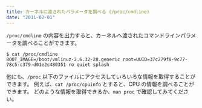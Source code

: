 ```yaml
---
title: カーネルに渡されたパラメータを調べる (/proc/cmdline)
date: "2011-02-01"
---
```


`/proc/cmdline` の内容を出力すると、カーネルへ渡されたコマンドラインパラメータを調べることができます。

```
$ cat /proc/cmdline
BOOT_IMAGE=/boot/vmlinuz-2.6.32-28.generic root=UUID=37c279f8-9c77-78c5-c379-d01e2c480351 ro quiet splash
```

他にも、`/proc` 以下のファイルにアクセスしていろいろな情報を取得することができます。
例えば、`cat /proc/cpuinfo` とすると、CPU の情報を調べることができます。
どのような情報を取得できるか、`man proc` で確認してみてください。

